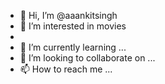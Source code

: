 - 👋 Hi, I’m @aaankitsingh
- 👀 I’m interested in movies
- 
- 🌱 I’m currently learning ...
- 💞️ I’m looking to collaborate on ...
- 📫 How to reach me ...

<!---
aaankitsingh/aaankitsingh is a ✨ special ✨ repository because its `README.md` (this file) appears on your GitHub profile.
You can click the Preview link to take a look at your changes.
--->
